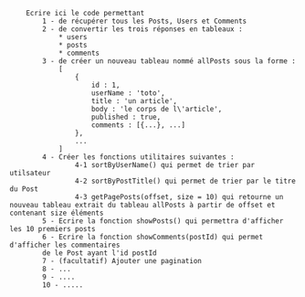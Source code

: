 
        Ecrire ici le code permettant
            1 - de récupérer tous les Posts, Users et Comments
            2 - de convertir les trois réponses en tableaux :
                * users
                * posts
                * comments
            3 - de créer un nouveau tableau nommé allPosts sous la forme :
                [
                    {
                        id : 1,
                        userName : 'toto',
                        title : 'un article',
                        body : 'le corps de l\'article',
                        published : true,
                        comments : [{...}, ...]
                    },
                    ...
                ]
            4 - Créer les fonctions utilitaires suivantes :
                    4-1 sortByUserName() qui permet de trier par utilsateur
                    4-2 sortByPostTitle() qui permet de trier par le titre du Post
                    4-3 getPagePosts(offset, size = 10) qui retourne un nouveau tableau extrait du tableau allPosts à partir de offset et contenant size éléments
            5 - Ecrire la fonction showPosts() qui permettra d'afficher les 10 premiers posts
            6 - Ecrire la fonction showComments(postId) qui permet d'afficher les commentaires
            de le Post ayant l'id postId
            7 - (facultatif) Ajouter une pagination
            8 - ...
            9 - ....
            10 - .....
